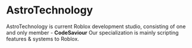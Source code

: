 # AstroTechnology

AstroTechnology is current Roblox development studio, consisting of one and only member - **CodeSaviour**
Our specialization is mainly scripting features & systems to Roblox.
